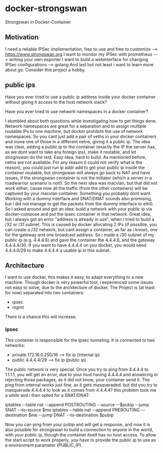 # docker-strongswan
Strongswan in Docker-Container
## Motivation
I need a reliable IPSec implementation, free to use and free to customize --> https://www.strongswan.org
I want to monitor my IPSec with prometheus --> writing your own exporter
I want to build a webinterface for changing IPSec configurations --> golang
And last but not least i want to learn more about go.
Consider this project a hobby.

## public ips
Have you ever tried to use a public ip address inside your docker container without giving it access to the host network stack?

Have you ever tried to use network namespaces in a docker container?

I stumbled about both questions while investigating how to get things done. Network namespaces are great for a separation and to assign multiple routable IPs to one machine, but docker prohibits the use of network namespaces. So you cant just add a pair of veths in your docker containers and move one of those in a different netns, giving it a public ip.
The idea was clear, adding a public ip to the container (exactly the IP the server has, as we dont want to take any foreign ips), make it routable, and let strognswan do the rest.
Easy idea, hard to build. As mentioned before, netns are not available. For any reason (i could not verify what is the reason), you could just run ip addr add to get your public ip inside the container routable, but strongswan will always go back to NAT and have issues, if the strongswan container is not the initiator (which a server in a roadwarrior scenario is not!).
So the next idea was macvlan, but that did not work either, cause now all the traffic (from the other containers) will be captured by your macvlan container. Something you probably dont want.
Working with a dummy interface and SNAT/DNAT sounds also promising, but i did not manage to get the packets from the dummy interface to eth0.
So i asked around and got an idea: build a network with your public ip via docker-compose and put the ipsec container in that network.
Great idea, but i always got an error "address is already in use", when i tried to build a /32 or /31 subnet. This is caused by docker allocating 2 IPs (if possible, you can create a /32 network, but cant assign a container, as far as i know), one for the gateway and one broadcast address.
So i made a /30 subnet of my public ip (e.g. 4.4.4.6) and gave the container the 4.4.4.6, and the gateway 4.4.4.4/30.
If you want to have 4.4.4.4 on you docker, you would need 4.4.4.0/29 to make 4.4.4.4 a usable ip in this subnet.

## Architecture
I want to use docker, this makes it easy, to adapt everything to a new machine. 
Though docker is very powerful tool, i experienced some issues not easy to solve, due to the architecture of docker.
The Project is (at least for now) separated into two containers:

- ipsec
- mgmt

There is a chance this will increase.

### ipsec
This container is responsible for the ipsec tunneling.
It is connected to two networks:

- private 172.16.0.250/16 --> fix ip (internal ip)
- public 4.4.4.4/29       --> fix ip (public ip)

The public network is very special. Once you try to ping from 4.4.4.4 to 1.1.1.1, you will get an error, due to your host having 4.4.4.4 and answering or rejecting those packages, as it did not know, your container send it. The ping from internal works just fine, as it gets masqueraded. but did you try to masquerade 4.4.4.4 to look as it comes from 4.4.4.4? 
this problem took me a while and i then opted for a SNAT/DNAT:

iptables --table nat --append POSTROUTING --source --$pubip --jump SNAT --to-source $me
iptables --table nat --append PREROUTING --destination $me --jump DNAT --to-destination $pubip

Now you can ping from your pubip and will get a response, and now it is also possible for strongswan to build a connection to anyone in the world, with your public ip, though the container itself has no host access.
To allow the start script to work properly, you have to provide the public ip to use as a environment parameter (PUBLIC_IP).
